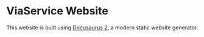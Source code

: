 # ViaService Website

This website is built using [Docusaurus 2](https://docusaurus.io/), a modern static website generator.

